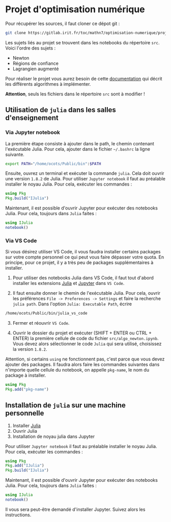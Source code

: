 # Projet d'optimisation numérique

Pour récupérer les sources, il faut cloner ce dépot git : 

```bash
git clone https://gitlab.irit.fr/toc/mathn7/optimisation-numerique/projet-optinum.git
```

Les sujets liés au projet se trouvent dans les notebooks du répertoire `src`. Voici l'ordre des sujets :

* Newton
* Régions de confiance
* Lagrangien augmenté

Pour réaliser le projet vous aurez besoin de cette [documentation](doc-projet.pdf) qui décrit les différents algorithmes à implémenter. 

**Attention**, seuls les fichiers dans le répertoire `src` sont à modifier !

## Utilisation de `julia` dans les salles d'enseignement

### Via Jupyter notebook

La première étape consiste à ajouter dans le path, le chemin contenant l'exécutable Julia. Pour cela, ajouter dans le fichier `~/.bashrc` la ligne suivante.

```bash
export PATH="/home/ocots/Public/bin":$PATH
```

Ensuite, ouvrez un terminal et exécuter la commande `julia`. Cela doit ouvrir une version `1.8.2` de Julia. Pour utiliser `Jupyter notebook` 
il faut au préalable installer le noyau Julia.  Pour cela, exécuter les commandes :

```julia
using Pkg
Pkg.build("IJulia")
```

Maintenant, il est possible d'ouvrir Jupyter pour exécuter des notebooks Julia. Pour cela, toujours dans `Julia` faites :

```julia
using IJulia
notebook()
```

### Via VS Code

Si vous désirez utiliser VS Code, il vous faudra installer certains packages sur votre compte personnel ce qui peut vous faire dépasser votre quota.
En principe, pour ce projet, il y a très peu de packages supplémentaires à installer.

1. Pour utiliser des notebooks Julia dans VS Code, il faut tout d'abord installer les extensions [Julia](https://marketplace.visualstudio.com/items?itemName=julialang.language-julia) et [Jupyter](https://marketplace.visualstudio.com/items?itemName=ms-toolsai.jupyter) dans `VS Code`.

2. Il faut ensuite donner le chemin de l'exécutable Julia. Pour cela, ouvrir les préférences `File -> Preferences -> Settings` et faire la recherche `julia path`. Dans l'option `Julia: Executable Path`, écrire 

```bash
/home/ocots/Public/bin/julia_vs_code
``` 

3. Fermer et réouvrir `VS Code`.

4. Ouvrir le dossier du projet et exécuter (SHIFT + ENTER ou CTRL + ENTER) la première cellule de code du fichier `src/algo_newton.ipynb`. Vous devez alors sélectionner le code `Julia` qui sera utilisé, choisissez la version `1.8.2`.

Attention, si certains `using` ne fonctionnent pas, c'est parce que vous devez ajouter des packages. Il faudra alors faire les commandes suivantes dans 
n'importe quelle cellule du notebook, on appelle `pkg-name`, le nom du package à installer.

```julia
using Pkg
Pkg.add("pkg-name")
```

## Installation de `julia` sur une machine personnelle

1. Installer [Julia](https://julialang.org/downloads/)
2. Ouvrir Julia
3. Installation de noyau julia dans Jupyter

Pour utiliser `Jupyter notebook` il faut au préalable installer le noyau Julia. Pour cela, exécuter les commandes :

```julia
using Pkg
Pkg.add("IJulia")
Pkg.build("IJulia")
```

Maintenant, il est possible d'ouvrir Jupyter pour exécuter des notebooks Julia. 
Pour cela, toujours dans `Julia` faites :

```julia
using IJulia
notebook()
```

Il vous sera peut-être demandé d'installer Jupyter. Suivez alors les instructions.
